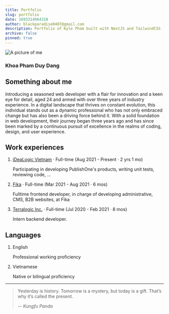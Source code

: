 ```yaml
---
title: Portfolio
slug: portfolio
date: 1693314964318
author: blackparadise0407@gmail.com
description: Portfolio of Kyle Pham built with NextJS and TailwindCSS
archive: false
pinned: true
---
```


![A picture of me](https://lh3.googleusercontent.com/d/1FzKa_LAPDQhqPO11zA7v5MIkypbsr6WC=w200 "A picture of me")

### Khoa Pham Duy Dang

## Something about me

Introducing a seasoned web developer with a flair for innovation and a keen eye for detail, aged 24 and armed with over three years of industry experience. In a digital landscape that thrives on constant evolution, this individual stands out as a dynamic professional who has not only embraced change but has also been a driving force behind it. With a solid foundation in web development, their journey began three years ago and has since been marked by a continuous pursuit of excellence in the realms of coding, design, and user experience.

## Work experiences

1. [iDeaLogic Vietnam](https://www.idealogic.com.vn) · Full-time (Aug 2021 - Present · 2 yrs 1 mo)

   Participating in developing PublishOne's products, writing unit tests, reviewing code, ...

2. [Fika](https://fikaconnects.com) · Full-time (Mar 2021 - Aug 2021 · 6 mos)

   Fulltime frontend developer, in charge of developing administrative, CMS, B2B websites, at Fika

3. [Terralogic Inc.](https://terralogic.com/) · Full-time (Jul 2020 - Feb 2021 · 8 mos)

   Intern backend developer.

## Languages

1.  English

    Professional working proficiency

2.  Vietnamese

    Native or bilingual proficiency

---

> Yesterday is history. Tomorrow is a mystery, but today is a gift. That’s why it’s called the present.
>
> -- <cite>Kungfu Panda</cite>
